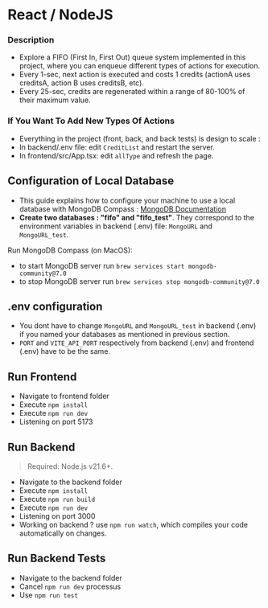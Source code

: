 # React / NodeJS

### Description

- Explore a FIFO (First In, First Out) queue system implemented in this project, where you can enqueue different types of actions for execution.
- Every 1-sec, next action is executed and costs 1 credits (actionA uses creditsA, action B uses creditsB, etc).
- Every 25-sec, credits are regenerated within a range of 80-100% of their maximum value.

### If You Want To Add New Types Of Actions

- Everything in the project (front, back, and back tests) is design to scale :
- In backend/.env file: edit `CreditList` and restart the server.
- In frontend/src/App.tsx: edit `allType` and refresh the page.

## Configuration of Local Database

- This guide explains how to configure your machine to use a local database with MongoDB Compass : [MongoDB Documentation](https://www.mongodb.com/docs/manual/administration/configuration/#std-label-base-config)
- **Create two databases : "fifo" and "fifo_test"**. They correspond to the environment variables in backend (.env) file: `MongoURL` and `MongoURL_test`.

Run MongoDB Compass (on MacOS):

- to start MongoDB server run `brew services start mongodb-community@7.0`
- to stop MongoDB server run `brew services stop mongodb-community@7.0`

## .env configuration

- You dont have to change `MongoURL` and `MongoURL_test` in backend (.env) if you named your databases as mentioned in previous section.
- `PORT` and `VITE_API_PORT` respectively from backend (.env) and frontend (.env) have to be the same.

## Run Frontend

- Navigate to frontend folder
- Execute `npm install`
- Execute `npm run dev`
- Listening on port 5173

## Run Backend

> Required: Node.js v21.6+.

- Navigate to the backend folder
- Execute `npm install`
- Execute `npm run build`
- Execute `npm run dev`
- Listening on port 3000
- Working on backend ? use `npm run watch`, which compiles your code automatically on changes.

## Run Backend Tests

- Navigate to the backend folder
- Cancel `npm run dev` processus
- Use `npm run test`
